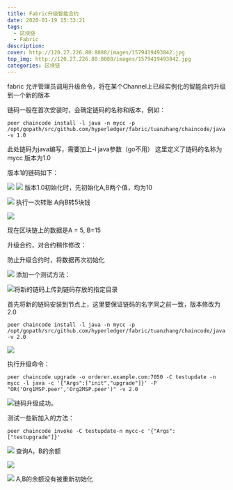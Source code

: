 ```yaml
---
title: Fabric升级智能合约
date: 2020-01-19 15:33:21
tags: 
  - 区块链
  - Fabric
description: 
cover: http://120.27.226.80:8088/images/1579419493842.jpg
top_img: http://120.27.226.80:8088/images/1579419493842.jpg
categories: 区块链
---
```


fabric 允许管理员调用升级命令，将在某个Channel上已经实例化的智能合约升级到一个新的版本

链码一般在首次安装时，会确定链码的名称和版本，例如：

```shell
peer chaincode install -l java -n mycc -p /opt/gopath/src/github.com/hyperledger/fabric/tuanzhang/chaincode/java -v 1.0
```

此处链码为java编写，需要加上-l java参数（go不用）  这里定义了链码的名称为mycc  版本为1.0

版本1的链码如下：

![](http://120.27.226.80:8088/images/1579419781375.png)
![](http://120.27.226.80:8088/images/1579419805971.png)
版本1.0初始化时，先初始化A,B两个值，均为10

![](http://120.27.226.80:8088/images/1579419889862.png)
执行一次转账 A向B转5块钱

![](http://120.27.226.80:8088/images/1579419919240.png)


现在区块链上的数据是A = 5, B=15

升级合约，对合约稍作修改：

防止升级合约时，将数据再次初始化

![](http://120.27.226.80:8088/images/1579419978261.png)
添加一个测试方法：

![](http://120.27.226.80:8088/images/1579420088437.png)将新的链码上传到链码存放的指定目录

首先将新的链码安装到节点上，这里要保证链码的名字同之前一致，版本修改为2.0

```shell
peer chaincode install -l java -n mycc -p /opt/gopath/src/github.com/hyperledger/fabric/tuanzhang/chaincode/java -v 2.0
```

![](http://120.27.226.80:8088/images/1579420123076.png)


执行升级命令：

```shell
peer chaincode upgrade -o orderer.example.com:7050 -C testupdate -n mycc -l java -c '{"Args":["init","upgrade"]}' -P "OR('Org1MSP.peer','Org2MSP.peer')" -v 2.0
```

![](http://120.27.226.80:8088/images/1579420224473.png)链码升级成功。

测试一些新加入的方法：

```shell
peer chaincode invoke -C testupdate-n mycc-c '{"Args":["testupgrade"]}'
```

![](http://120.27.226.80:8088/images/1579420262194.png)
查询A，B的余额

![](http://120.27.226.80:8088/images/1579420287639.png)


![](http://120.27.226.80:8088/images/1579420330958.png)
A,B的余额没有被重新初始化